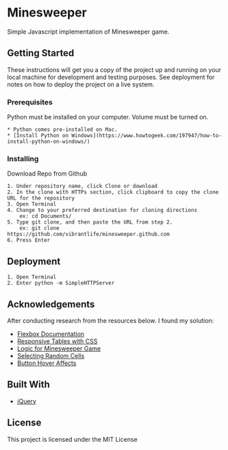 # Minesweeper

Simple Javascript implementation of Minesweeper game. 

## Getting Started

These instructions will get you a copy of the project up and running on your local machine for development and testing purposes. See deployment for notes on how to deploy the project on a live system.

### Prerequisites

Python must be installed on your computer. Volume must be turned on. 

```
* Python comes pre-installed on Mac. 
* [Install Python on Windows](https://www.howtogeek.com/197947/how-to-install-python-on-windows/)
```

### Installing

Download Repo from Github

```
1. Under repository name, click Clone or download
2. In the clone with HTTPs section, click clipboard to copy the clone URL for the repository
3. Open Terminal 
4. Change to your preferred destination for cloning directions
	ex: cd Documents/
5. Type git clone, and then paste the URL from step 2. 
	ex: git clone https://github.com/vibrantlife/minesweeper.github.com
6. Press Enter
```

## Deployment
```
1. Open Terminal 
2. Enter python -m SimpleHTTPServer
```

## Acknowledgements

After conducting research from the resources below. I found my solution: 

* [Flexbox Documentation](https://developer.mozilla.org/en-US/docs/Web/CSS/CSS_Flexible_Box_Layout/Basic_Concepts_of_Flexbox)
* [Responsive Tables with CSS](https://wisdmlabs.com/blog/responsive-tables-using-css-div-tag/)
* [Logic for Minesweeper Game](https://www.techrepublic.com/article/building-a-minesweeper-type-game-in-javascript/)
* [Selecting Random Cells](https://stackoverflow.com/questions/34308247/select-random-table-cells-with-js)
* [Button Hover Affects](https://codepen.io/ritchiejacobs/pen/qEJjBM)



## Built With

* [jQuery](https://jquery.com/)

## License

This project is licensed under the MIT License 
